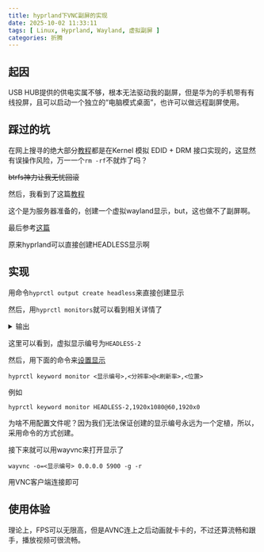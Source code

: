 ```yaml
---
title: hyprland下VNC副屏的实现
date: 2025-10-02 11:33:11
tags: [ Linux, Hyprland, Wayland, 虚拟副屏 ]
categories: 折腾
---
```


## 起因

USB HUB提供的供电实属不够，根本无法驱动我的副屏，但是华为的手机带有有线投屏，且可以启动一个独立的“电脑模式桌面”，也许可以做远程副屏使用。

## 踩过的坑

在网上搜寻的绝大部分[教程](https://blog.dimeta.top/archives/waylandxia-de-sunshine-xu-ni-ping-mu-pei-zhi)都是在Kernel 模拟 EDID + DRM 接口实现的，这显然有误操作风险，万一一个`rm -rf`不就炸了吗？

~~btrfs神力让我无忧回滚~~

然后，我看到了这篇[教程](https://nth233.top/notes/wayvnc)

这个是为服务器准备的，创建一个虚拟wayland显示，but，这也做不了副屏啊。

最后参考[这篇](https://css.clsty.link/p/61781423b/hyprland-use-tablet-or-laptop-as-extra-monitor/)

原来hyprland可以直接创建HEADLESS显示啊

## 实现

用命令`hyprctl output create headless`来直接创建显示

然后，用`hyprctl monitors`就可以看到相关详情了

<details>
<summary>输出</summary>

```
Monitor eDP-1 (ID 0):
	1920x1080@60.00000 at 0x0
	description: BOE 0x092E
	make: BOE
	model: 0x092E
	physical size (mm): 310x170
	serial: 
	active workspace: 1 (1)
	special workspace: 0 ()
	reserved: 0 30 0 0
	scale: 1.00
	transform: 0
	focused: yes
	dpmsStatus: 1
	vrr: false
	solitary: 0
	solitaryBlockedBy: windowed mode,missing candidate
	activelyTearing: false
	tearingBlockedBy: next frame is not torn,user settings,missing candidate
	directScanoutTo: 0
	directScanoutBlockedBy: user settings,screen record/screenshot,missing candidate
	disabled: false
	currentFormat: XRGB8888
	mirrorOf: none
	availableModes: 1920x1080@60.00Hz 1920x1080@48.00Hz 

Monitor HEADLESS-2 (ID 1):
	1920x1080@60.00000 at 1920x0
	description: 
	make: 
	model: 
	physical size (mm): 0x0
	serial: 
	active workspace: 2 (2)
	special workspace: 0 ()
	reserved: 0 30 0 0
	scale: 1.00
	transform: 0
	focused: no
	dpmsStatus: 1
	vrr: false
	solitary: 0
	solitaryBlockedBy: windowed mode,missing candidate
	activelyTearing: false
	tearingBlockedBy: next frame is not torn,user settings,not supported by monitor,missing candidate
	directScanoutTo: 0
	directScanoutBlockedBy: user settings,screen record/screenshot,software renders/cursors,missing candidate
	disabled: false
	currentFormat: XRGB8888
	mirrorOf: none
	availableModes: 1920x1080@0.06Hz 
```

</details>

这里可以看到，虚拟显示编号为`HEADLESS-2`

然后，用下面的命令来[设置显示](https://wiki.hyprland.org/Configuring/Monitors/)

```
hyprctl keyword monitor <显示编号>,<分辨率>@<刷新率>,<位置>
```

例如

```
hyprctl keyword monitor HEADLESS-2,1920x1080@60,1920x0
```

为啥不用配置文件呢？因为我们无法保证创建的显示编号永远为一个定植，所以，采用命令的方式创建。

接下来就可以用wayvnc来打开显示了

```
wayvnc -o=<显示编号> 0.0.0.0 5900 -g -r
```

用VNC客户端连接即可

## 使用体验

理论上，FPS可以无限高，但是AVNC连上之后动画就卡卡的，不过还算流畅和跟手，播放视频可很流畅。